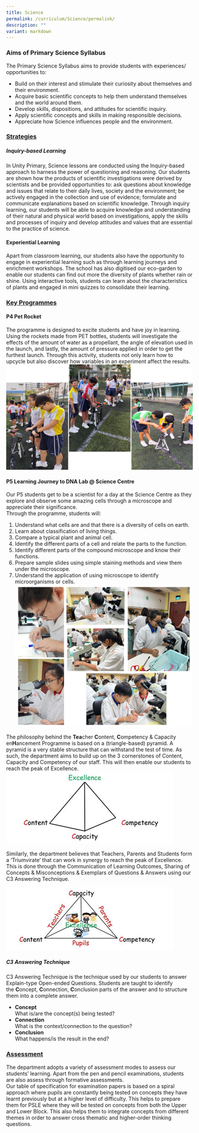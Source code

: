 ```yaml
---
title: Science
permalink: /curriculum/Science/permalink/
description: ""
variant: markdown
---
```

### **Aims of Primary Science Syllabus**
The Primary Science Syllabus aims to provide students with experiences/ opportunities to:
* Build on their interest and stimulate their curiosity about themselves and their environment.
* Acquire basic scientific concepts to help them understand themselves and the world around them.
* Develop skills, dispositions, and attitudes for scientific inquiry.
* Apply scientific concepts and skills in making responsible decisions.
* Appreciate how Science influences people and the environment.

### **<u>Strategies</u>**
##### **Inquiry-based Learning**
In Unity Primary, Science lessons are conducted using the Inquiry-based approach to harness the power of questioning and reasoning. Our students are shown how the products of scientific investigations were derived by scientists and be provided opportunities to: ask questions about knowledge and issues that relate to their daily lives, society and the environment; be actively engaged in the collection and use of evidence; formulate and communicate explanations based on scientific knowledge.
Through inquiry learning, our students will be able to acquire knowledge and understanding of their natural and physical world based on investigations, apply the skills and processes of inquiry and develop attitudes and values that are essential to the practice of science.

#### **Experiential Learning**
Apart from classroom learning, our students also have the opportunity to engage in experiential learning such as through learning journeys and enrichment workshops. 
The school has also digitised our eco-garden to enable our students can find out more the diversity of plants whether rain or shine. Using interactive tools, students can learn about the characteristics of plants and engaged in mini quizzes to consolidate their learning.

### **<u>Key Programmes</u>**
#### **P4 Pet Rocket** 
The programme is designed to excite students and have joy in learning. Using the rockets made from PET bottles, students will investigate the effects of the amount of water as a propellant, the angle of elevation used in the launch, and lastly, the amount of pressure applied in order to get the furthest launch. Through this activity, students not only learn how to upcycle but also discover how variables in an experiment affect the results. 
![](/images/Curriculum/2024/Collage.jpg)
#### **P5 Learning Journey to DNA Lab @ Science Centre**
Our P5 students get to be a scientist for a day at the Science Centre as they explore and observe some amazing cells through a microscope and appreciate their significance. <br>
Through the programme, students will:
1. Understand what cells are and that there is a diversity of cells on earth. 
2. Learn about classification of living things. 
3. Compare a typical plant and animal cell. 
4. Identify the different parts of a cell and relate the parts to the function. 
5. Identify different parts of the compound microscope and know their functions. 
6. Prepare sample slides using simple staining methods and view them under the microscope. 
7. Understand the application of using microscope to identify microorganisms or cells.
![](/images/Curriculum/2024/Beige_minimalist_photo_collage.jpg)

The philosophy behind the **Tea**cher **C**ontent, **C**ompetency &amp; Capacity en**H**ancement Programme is based on a (triangle-based) pyramid. A pyramid is a very stable structure that can withstand the test of time. As such, the department aims to build up on the 3 cornerstones of Content, Capacity and Competency of our staff. This will then enable our students to reach the peak of Excellence.
![](/images/Science4.jpeg)

Similarly, the department believes that Teachers, Parents and Students form a ‘Triumvirate’ that can work in synergy to reach the peak of Excellence. This is done through the Communication of Learning Outcomes, Sharing of Concepts &amp; Misconceptions &amp; Exemplars of Questions &amp; Answers using our C3 Answering Technique.

![](/images/Science5.jpeg)

##### **C3 Answering Technique**

C3 Answering Technique is the technique used by our students to answer Explain-type Open-ended Questions. Students are taught to identify the&nbsp;**C**oncept,&nbsp;**C**onnection,&nbsp;**C**onclusion parts of the answer and to structure them into a complete answer.

*   **Concept**<br>What is/are the concept(s) being tested?
*   **Connection**<br>What is the context/connection to the question?
*   **Conclusion**<br>What happens/is the result in the end?

### **<u>Assessment</u>**

The department adopts a variety of assessment modes to assess our students’ learning. Apart from the pen and pencil examinations, students are also assess through formative assessments.
<br>Our table of specification for examination papers is based on a spiral approach where pupils are constantly being tested on concepts they have learnt previously but at a higher level of difficulty. This helps to prepare them for PSLE where they will be tested on concepts from both the Upper and Lower Block. This also helps them to integrate concepts from different themes in order to answer cross thematic and higher-order thinking questions.